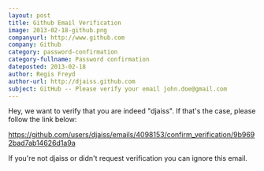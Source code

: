 ```yaml
---
layout: post
title: Github Email Verification
image: 2013-02-18-github.png
companyurl: http://www.github.com 
company: Github
category: password-confirmation
category-fullname: Password confirmation 
dateposted: 2013-02-18 
author: Regis Freyd 
author-url: http://djaiss.github.com
subject: GitHub -- Please verify your email john.doe@gmail.com 
---
```


Hey, we want to verify that you are indeed "djaiss".  If that's the case, please follow the link below:

https://github.com/users/djaiss/emails/4098153/confirm_verification/9b9692bad7ab14626d1a9a

If you're not djaiss or didn't request verification you can ignore this email.
